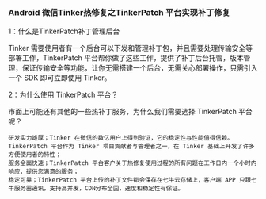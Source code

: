 ### Android 微信Tinker热修复之TinkerPatch 平台实现补丁修复

1：什么是TinkerPatch补丁管理后台

Tinker 需要使用者有一个后台可以下发和管理补丁包，并且需要处理传输安全等部署工作，TinkerPatch 平台帮你做了这些工作，提供了补丁后台托管，版本管理，保证传输安全等功能，让你无需搭建一个后台，无需关心部署操作，只需引入一个 SDK 即可立即使用 Tinker。

 
2：为什么使用 TinkerPatch 平台？

 市面上可能还有其他的一些热补丁服务，为什么我们需要选择 TinkerPatch 平台呢？

    研发实力雄厚；Tinker 在微信的数亿用户上得到验证，它的稳定性与性能值得信赖。TinkerPatch 平台作为 Tinker 项目贡献者与管理者之一，在 Tinker 基础上开发了许多方便使用者的特性；
    服务全面快速；TinkerPatch 平台客户关于热修复使用过程的所有问题在工作日内一个小时内响应，提供您满意的服务；
    稳定可靠；TinkerPatch 平台上传的补丁文件都会保存在七牛云存储上，客户端 APP 只跟七牛服务器通讯，支持高并发，CDN分布全国，速度和稳定性有保证。

